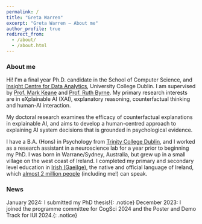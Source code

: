 ```yaml
---
permalink: /
title: "Greta Warren"
excerpt: "Greta Warren – About me"
author_profile: true
redirect_from: 
  - /about/
  - /about.html
---
```


### About me

Hi! I'm a final year Ph.D. candidate in the School of Computer Science, and [Insight Centre for Data Analytics](https://www.insight-centre.org/), University College Dublin. 
I am supervised by [Prof. Mark Keane](https://people.ucd.ie/mark.keane) and [Prof. Ruth Byrne](https://reasoningandimagination.com/).
My primary research interests are in eXplainable AI (XAI), explanatory reasoning, counterfactual thinking and human-AI interaction.

My doctoral research examines the efficacy of counterfactual explanations in explainable AI, and aims to develop a human-centred approach to explaining AI system decisions that is grounded in psychological evidence.

I have a B.A. (Hons) in Psychology from [Trinity College Dublin](https://psychology.tcd.ie/about/), and I worked as a research assistant in a neuroscience lab for a year prior to beginning my PhD. 
I was born in Warrane/Sydney, Australia, but grew up in a small village on the west coast of Ireland. I completed my primary and secondary level education in [Irish (Gaeilge)](https://en.wikipedia.org/wiki/Irish_language), the native and official language of Ireland, which [almost 2 million people](https://www.cso.ie/en/releasesandpublications/ep/p-cpsr/censusofpopulation2022-summaryresults/educationandirishlanguage/) (including me!) can speak.

### News

January 2024: I submitted my PhD thesis!{: .notice}
December 2023: I joined the programme committee for CogSci 2024 and the Poster and Demo Track for IUI 2024.{: .notice}


